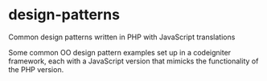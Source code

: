 # design-patterns
Common design patterns written in PHP with JavaScript translations

Some common OO design pattern examples set up in a codeigniter framework, each with a JavaScript version that mimicks the functionality of the PHP version. 
